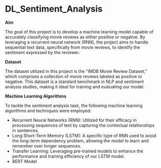 # DL_Sentiment_Analysis

**Aim**

The goal of this project is to develop a machine learning model capable of accurately classifying movie reviews as either positive or negative. By leveraging a recurrent neural network (RNN), the project aims to handle sequential text data, specifically from movie reviews, to identify the sentiment expressed by the reviewer.

**Dataset**

The dataset utilized in this project is the "IMDB Movie Review Dataset," which comprises a collection of movie reviews labeled as positive or negative. This dataset is a standard benchmark in NLP and sentiment analysis studies, making it ideal for training and evaluating our model.

**Machine Learning Algorithms**

To tackle the sentiment analysis task, the following machine learning algorithms and techniques were employed:

- Recurrent Neural Networks (RNN): Utilized for their efficacy in processing sequences of text by capturing the contextual relationships in sentences.
- Long Short-Term Memory (LSTM): A specific type of RNN used to avoid the long-term dependency problem, allowing the model to learn and remember over longer sequences.
- Transfer Learning: Leveraging pre-trained models to enhance the performance and training efficiency of our LSTM model.
- BERT Model
